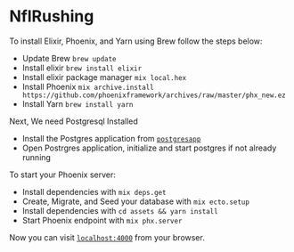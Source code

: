 # NflRushing

To install Elixir, Phoenix, and Yarn using Brew follow the steps below:
  * Update Brew `brew update`
  * Install elixir `brew install elixir`
  * Install elixir package manager `mix local.hex`
  * Install Phoenix `mix archive.install https://github.com/phoenixframework/archives/raw/master/phx_new.ez`
  * Install Yarn `brew install yarn`

Next, We need Postgresql Installed
  * Install the Postgres application from [`postgresapp`](https://postgresapp.com/downloads.html)
  * Open Postrgres application, initialize and start postgres if not already running
  

To start your Phoenix server:

  * Install dependencies with `mix deps.get`
  * Create, Migrate, and Seed your database with `mix ecto.setup`
  * Install dependencies with `cd assets && yarn install`
  * Start Phoenix endpoint with `mix phx.server`

Now you can visit [`localhost:4000`](http://localhost:4000) from your browser.
